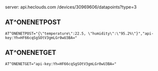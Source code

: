server: api.heclouds.com
/devices/30969606/datapoints?type=3
## AT^ONENETPOST
```
AT^ONENETPOST="{\"temperature\":22.5, \"humidity\":\"95.2%\"}","api-key:Yh=HF66cqSgSOtV3gmLGr0wU3BA="
```

## AT^ONENETGET
```
AT^ONENETGET="api-key:Yh=HF66cqSgSOtV3gmLGr0wU3BA="
```
